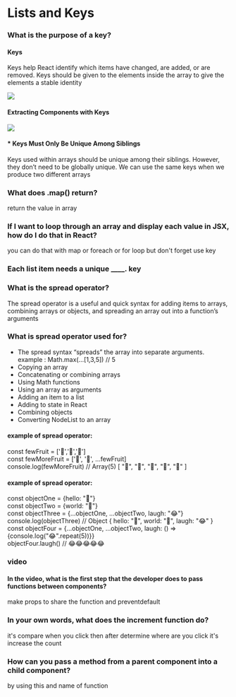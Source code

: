 # Lists and Keys


### What is the purpose of a key?
#### Keys
Keys help React identify which items have changed, are added, or are removed. 
Keys should be given to the elements inside the array to give the elements a stable identity

<img src = 'https://res.cloudinary.com/practicaldev/image/fetch/s--WUusgcGF--/c_limit%2Cf_auto%2Cfl_progressive%2Cq_auto%2Cw_880/https://dev-to-uploads.s3.amazonaws.com/i/mmbn4lz1jc5fltopgjjv.png'>

#### Extracting Components with Keys

<img src ='https://vegibit.com/wp-content/uploads/2019/04/react-set-attribute-prop.png'>

#### * Keys Must Only Be Unique Among Siblings
Keys used within arrays should be unique among their siblings. However,
they don’t need to be globally unique. 
We can use the same keys when we produce two different arrays

### What does .map() return? 
return the value in array

### If I want to loop through an array and display each value in JSX, how do I do that in React?
you can do that with map or foreach or for loop but don't forget use key

### Each list item needs a unique ____. key

### What is the spread operator?
The spread operator is a useful and quick syntax for adding items to arrays,
combining arrays or objects,
and spreading an array out into a function’s arguments

### What is spread operator used for?
* The spread syntax “spreads” the array into separate arguments. 
example : Math.max(...[1,3,5]) // 5
* Copying an array
* Concatenating or combining arrays
* Using Math functions
* Using an array as arguments
* Adding an item to a list
* Adding to state in React
* Combining objects
* Converting NodeList to an array

#### example of spread operator:

const fewFruit = ['🍏','🍊','🍌']<br>
const fewMoreFruit = ['🍉', '🍍', ...fewFruit]<br>
console.log(fewMoreFruit) //  Array(5) [ "🍉", "🍍", "🍏", "🍊", "🍌" ]<br>

#### example of spread operator:
const objectOne = {hello: "🤪"}<br>
const objectTwo = {world: "🐻"}<br>
const objectThree = {...objectOne, ...objectTwo, laugh: "😂"}
console.log(objectThree) // Object { hello: "🤪", world: "🐻", laugh: "😂" }<br>
const objectFour = {...objectOne, ...objectTwo, laugh: () => {console.log("😂".repeat(5))}}<br>
objectFour.laugh() // 😂😂😂😂😂<br>



### video 
#### In the video, what is the first step that the developer does to pass functions between components?
make props to share the function and preventdefault 
### In your own words, what does the increment function do?
it's compare when you click then after determine where are you click it's increase the count

### How can you pass a method from a parent component into a child component? 
by using this and name of function
